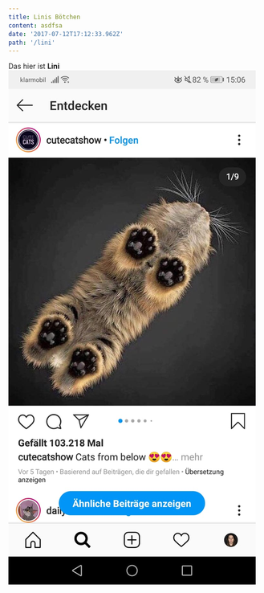 ```yaml
---
title: Linis Bötchen
content: asdfsa
date: '2017-07-12T17:12:33.962Z'
path: '/lini'
---
```


Das hier ist **Lini  
![](../../uploads/32ae3450-043c-437a-8e55-572756bc96da.jpg)**
